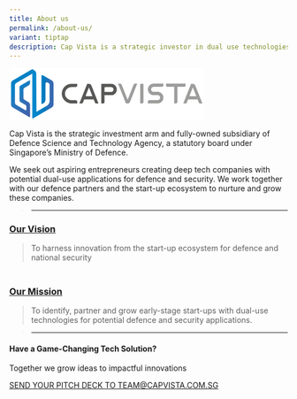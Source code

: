 ```yaml
---
title: About us
permalink: /about-us/
variant: tiptap
description: Cap Vista is a strategic investor in dual use technologies
---
```

<div class="isomer-image-wrapper"><img style="width: 70%;" height="auto" width="100%" alt="Cap Vista, a strategic corporate venture arm of MINDEF" src="/images/CVPL_Horizontal_Logo.PNG"></div><p></p><p>Cap Vista is the strategic investment arm and fully-owned subsidiary of Defence Science and Technology Agency, a statutory board under Singapore’s Ministry of Defence.</p><p>We seek out aspiring entrepreneurs creating deep tech companies with potential dual-use applications for defence and security. We work together with our defence partners and the start-up ecosystem to nurture and grow these companies.</p><blockquote><hr></blockquote><h3><strong><u>Our Vision</u></strong>&nbsp;</h3><blockquote><p>To harness innovation from the start-up ecosystem for defence and national security</p></blockquote><h3><br><strong><u>Our Mission</u></strong></h3><blockquote><p>To identify, partner and grow early-stage start-ups with dual-use technologies for potential defence and security applications.</p></blockquote><p></p><p></p><blockquote><hr></blockquote><h4><strong>Have a Game-Changing Tech Solution?</strong></h4><p>Together we grow ideas to impactful innovations</p><p><u>SEND YOUR PITCH DECK TO TEAM@CAPVISTA.COM.SG</u></p><p><a href="https://staging.d27cpvsj0bgj9b.amplifyapp.com/contact-us" class="link-button remove-after is-flex is-vh-centered flex-center" rel="noopener noreferrer nofollow" target="_blank"><br></a></p><p></p>